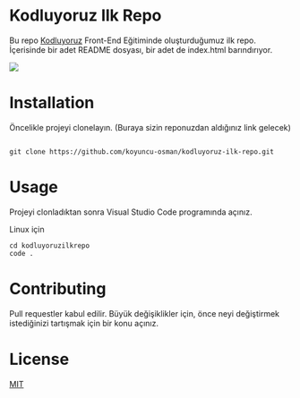 # Kodluyoruz Ilk Repo
Bu repo [Kodluyoruz](https://www.kodluyoruz.org) Front-End Eğitiminde  oluşturduğumuz ilk repo. İçerisinde bir adet README dosyası, bir adet de index.html barındırıyor.

![](https://www.hizliresim.com/8qglefk)


# Installation
Öncelikle projeyi clonelayın. (Buraya sizin reponuzdan aldığınız link gelecek)
```

git clone https://github.com/koyuncu-osman/kodluyoruz-ilk-repo.git

```

# Usage
Projeyi clonladıktan sonra Visual Studio Code programında açınız.

Linux için

```
cd kodluyoruzilkrepo
code .
```

# Contributing
Pull requestler kabul edilir. Büyük değişiklikler için, önce neyi değiştirmek istediğinizi tartışmak için bir konu açınız.

# License
[MIT](https://choosealicense.com/licenses/mit/)
